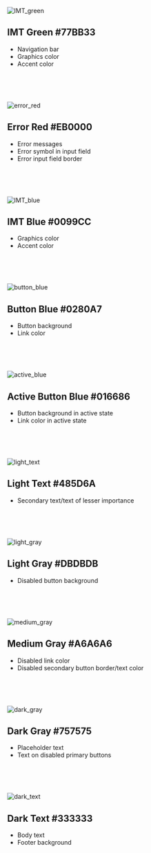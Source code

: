 ![IMT_green](/uploads/ea1d6404bed1320c0a66c119c06595db/IMT_green.png)
## IMT Green #77BB33
* Navigation bar
* Graphics color
* Accent color

<br>

<br>

<br>

![error_red](/uploads/0239ea99ef439ceb9b582c1c799bc13a/error_red.png)
## Error Red #EB0000
* Error messages
* Error symbol in input field
* Error input field border

<br>

<br>

<br>

![IMT_blue](/uploads/66ddea814b4067ad0e1f04686ece4681/IMT_blue.png)
## IMT Blue #0099CC
* Graphics color
* Accent color

<br>

<br>

<br>

![button_blue](/uploads/24d9e192b143da44a05ea2a7ea96e8ac/button_blue.png)
## Button Blue #0280A7
* Button background
* Link color

<br>

<br>

<br>

![active_blue](/uploads/575a507bf9e04fd2a5436e6a842e8bcf/active_blue.png)
## Active Button Blue #016686
* Button background in active state
* Link color in active state

<br>

<br>

<br>

![light_text](/uploads/31d3b7156ba5aad4c3d2fc246e6ea74f/light_text.png)
## Light Text #485D6A
* Secondary text/text of lesser importance

<br>

<br>

<br>

![light_gray](/uploads/c96055fd9c4169ca73e768da040b0502/light_gray.png)
## Light Gray #DBDBDB 
* Disabled button background

<br>

<br>

<br>

![medium_gray](/uploads/32b2c6b2a9ff10a08fa5e34d9cc7f31d/medium_gray.png)
## Medium Gray #A6A6A6 
* Disabled link color
* Disabled secondary button border/text color

<br>

<br>

<br>

![dark_gray](/uploads/03ed0e682d3b03a83be013ef121e149d/dark_gray.png)
## Dark Gray #757575
* Placeholder text 
* Text on disabled primary buttons

<br>

<br>

<br>

![dark_text](/uploads/429ff604b0112e2a71484f3fe3436cc3/dark_text.png)
## Dark Text #333333
* Body text
* Footer background